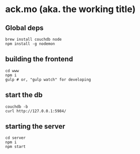 # ack.mo (aka. the working title)

## Global deps

```
brew install couchdb node
npm install -g nodemon
```

## building the frontend

```
cd www
npm i
gulp # or, "gulp watch" for developing
```

## start the db
```
couchdb -b
curl http://127.0.0.1:5984/
```

## starting the server

```
cd server
npm i
npm start
```
